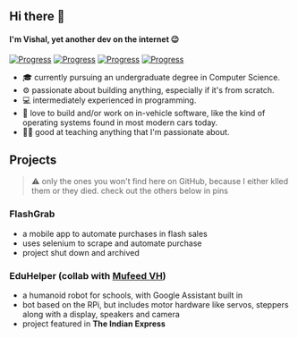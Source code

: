 ## Hi there 👋
#### I'm Vishal, yet another dev on the internet :wink:
[![Progress](https://img.shields.io/badge/JavaScript-40%25-yellow)]() [![Progress](https://img.shields.io/badge/Rust-20%25-orange)]() [![Progress](https://img.shields.io/badge/Python-20%25-blue)]() [![Progress](https://img.shields.io/badge/Kotlin-20%25-green)]()
- 🎓 currently pursuing an undergraduate degree in Computer Science.
- ⚙️ passionate about building anything, especially if it's from scratch. 
- 💻 intermediately experienced in programming. 
- 🚗 love to build and/or work on in-vehicle software, like the kind of operating systems found in most modern cars today.
- 👨‍🏫 good at teaching anything that I'm passionate about.

## Projects
> ⚠️ only the ones you won't find here on GitHub, because I either klled them or they died. check out the others below in pins

### FlashGrab
* a mobile app to automate purchases in flash sales
* uses selenium to scrape and automate purchase
* project shut down and archived

### EduHelper (collab with [Mufeed VH](https://mufeedvh.com))
* a humanoid robot for schools, with Google Assistant built in
* bot based on the RPi, but includes motor hardware like servos, steppers along with a display, speakers and camera
* project featured in **The Indian Express**
